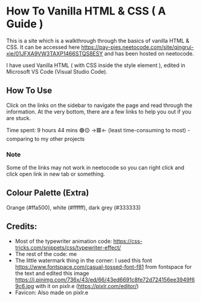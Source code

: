 # How To Vanilla HTML & CSS ( A Guide )

This is a site which is a walkthrough through the basics of vanilla HTML & CSS. It can be accessed here https://pay-pies.neetocode.com/site/qingrui-xie/01JFXA9VW3TAXP1466STQS8ESY and has been hosted on neetocode.

I have used Vanilla HTML ( with CSS inside the style element ), edited in Microsoft VS Code (Visual Studio Code).

## How To Use

Click on the links on the sidebar to navigate the page and read through the information. At the very bottom, there are a few links to help you out if you are stuck. 

Time spent: 9 hours 44 mins 🟢🟡 ->🟥<- (least time-consuming to most) - comparing to my other projects

### Note

Some of the links may not work in neetocode so you can right click and click open link in new tab or something.

## Colour Palette (Extra)

Orange (#ffa500), white (#ffffff), dark grey (#333333)

## Credits:

- Most of the typewriter animation code: https://css-tricks.com/snippets/css/typewriter-effect/
- The rest of the code: me
- The little watermark thing in the corner: I used this font https://www.fontspace.com/casual-tossed-font-f81 from fontspace for the text and edited this image https://i.pinimg.com/736x/43/ed/66/43ed6691c8fe72d724156ee3949f69c6.jpg with it on pixlr.e (https://pixlr.com/editor/)
- Favicon: Also made on pixlr.e


